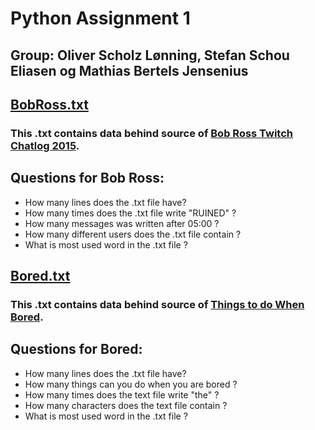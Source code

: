 # Python Assignment 1

## Group: Oliver Scholz Lønning, Stefan Schou Eliasen og Mathias Bertels Jensenius

## [BobRoss.txt](https://github.com/HawkDon/Python_Assignment1/blob/master/BobRoss.txt)
### This .txt contains data behind source of [Bob Ross Twitch Chatlog 2015](https://archive.org/details/BobRossTwitchChatlog2015).

## Questions for Bob Ross:

* How many lines does the .txt file have?
* How many times does the .txt file write "RUINED" ?
* How many messages was written after 05:00 ?
* How many different users does the .txt file contain ?
* What is most used word in the .txt file ?


## [Bored.txt](https://github.com/HawkDon/Python_Assignment1/blob/master/Bored.txt)
### This .txt contains data behind source of [Things to do When Bored](http://www.textfiles.com/humor/bored.txt).

## Questions for Bored:

* How many lines does the .txt file have?
* How many things can you do when you are bored ?
* How many times does the text file write "the" ?
* How many characters does the text file contain ?
* What is most used word in the .txt file ?